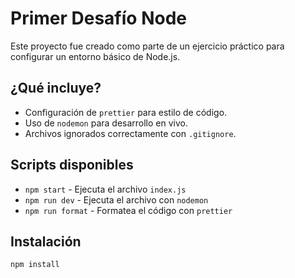 # Primer Desafío Node

Este proyecto fue creado como parte de un ejercicio práctico para configurar un entorno básico de Node.js.

## ¿Qué incluye?

- Configuración de `prettier` para estilo de código.
- Uso de `nodemon` para desarrollo en vivo.
- Archivos ignorados correctamente con `.gitignore`.

## Scripts disponibles

- `npm start` - Ejecuta el archivo `index.js`
- `npm run dev` - Ejecuta el archivo con `nodemon`
- `npm run format` - Formatea el código con `prettier`

## Instalación

```bash
npm install
